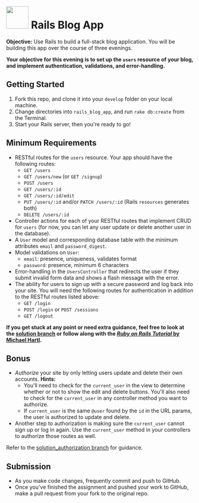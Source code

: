 # <img src="https://cloud.githubusercontent.com/assets/7833470/10899314/63829980-8188-11e5-8cdd-4ded5bcb6e36.png" height="60"> Rails Blog App

**Objective:** Use Rails to build a full-stack blog application. You will be building this app over the course of three evenings.

**Your objective for this evening is to set up the `users` resource of your blog, and implement authentication, validations, and error-handling.**

## Getting Started

1. Fork this repo, and clone it into your `develop` folder on your local machine.
2. Change directories into `rails_blog_app`, and run `rake db:create` from the Terminal.
3. Start your Rails server, then you're ready to go!

## Minimum Requirements

* RESTful routes for the `users` resource. Your app should have the following routes:
  * `GET /users`
  * `GET /users/new` (or `GET /signup`)
  * `POST /users`
  * `GET /users/:id`
  * `GET /users/:id/edit`
  * `PUT /users/:id` and/or `PATCH /users/:id` (Rails `resources` generates both)
  * `DELETE /users/:id`
* Controller actions for each of your RESTful routes that implement CRUD for `users` (for now, you can let any user update or delete another user in the database).
* A `User` model and corresponding database table with the minimum attributes `email` and `password_digest`.
* Model validations on `User`:
  * `email`: presence, uniqueness, validates format
  * `password`: presence, minimum 6 characters
* Error-handling in the `UsersController` that redirects the user if they submit invalid form data and shows a flash message with the error.
* The ability for users to sign up with a secure password and log back into your site. You will need the following routes for authentication in addition to the RESTful routes listed above:
  * `GET /login`
  * `POST /login` or `POST /sessions`
  * `GET /logout`

**If you get stuck at any point or need extra guidance, feel free to look at the [solution branch](https://github.com/sf-wdi-27-28/rails_blog_app/tree/solution) or follow along with the <a href="https://www.railstutorial.org/book" target="_blank">*Ruby on Rails Tutorial* by Michael Hartl</a>.**

## Bonus

* *Authorize* your site by only letting users update and delete their own accounts. **Hints:**
  * You'll need to check for the `current_user` in the view to determine whether or not to show the edit and delete buttons. You'll also need to check for the `current_user` in any controller method you want to authorize.
  * If `current_user` is the same `@user` found by the `id` in the URL params, the user is authorized to update and delete.
* Another step to authorization is making sure the `current_user` cannot sign up or log in again. Use the `current_user` method in your controllers to authorize those routes as well.

Refer to the [solution_authorization branch](https://github.com/sf-wdi-27-28/rails_blog_app/tree/solution_authorization) for guidance.

## Submission

* As you make code changes, frequently commit and push to GitHub.
* Once you've finished the assignment and pushed your work to GitHub, make a pull request from your fork to the original repo.
